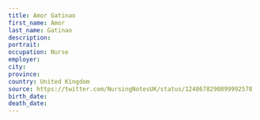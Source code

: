 ```yaml
---
title: Amor Gatinao
first_name: Amor
last_name: Gatinao
description: 
portrait: 
occupation: Nurse
employer: 
city: 
province: 
country: United Kingdom
source: https://twitter.com/NursingNotesUK/status/1248678290899992578
birth_date: 
death_date: 
---
```


